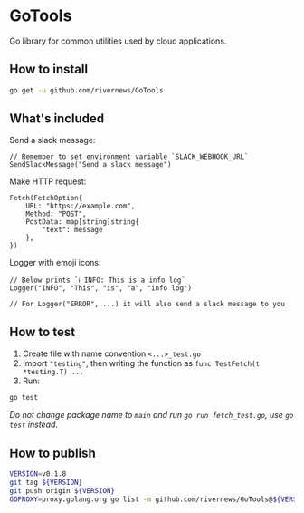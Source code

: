 # GoTools

Go library for common utilities used by cloud applications.

## How to install

```sh
go get -u github.com/rivernews/GoTools
```

## What's included

Send a slack message:

```golang
// Remember to set environment variable `SLACK_WEBHOOK_URL`
SendSlackMessage("Send a slack message")
```

Make HTTP request:

```golang
Fetch(FetchOption{
    URL: "https://example.com",
    Method: "POST",
    PostData: map[string]string{
        "text": message
    },
})
```

Logger with emoji icons:

```golang
// Below prints `ℹ️ INFO: This is a info log`
Logger("INFO", "This", "is", "a", "info log")

// For Logger("ERROR", ...) it will also send a slack message to you
```

## How to test

1. Create file with name convention `<...>_test.go`
1. Import `"testing"`, then writing the function as `func TestFetch(t *testing.T) ...`
1. Run:

```sh
go test
```

*Do not change package name to `main` and run `go run fetch_test.go`, use `go test` instead*.

## How to publish

```sh
VERSION=v0.1.8
git tag ${VERSION}
git push origin ${VERSION}
GOPROXY=proxy.golang.org go list -m github.com/rivernews/GoTools@${VERSION}
```
